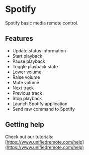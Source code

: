 # Spotify
Spotify basic media remote control.

## Features
*  Update status information
*  Start playback
*  Pause playback
*  Toggle playback state
*  Lower volume
*  Raise volume
*  Mute volume
*  Next track
*  Previous track
*  Stop playback
*  Launch Spotify application
*  Send raw command to Spotify

## Getting help
Check out our tutorials: <br>
[https://www.unifiedremote.com/help](https://www.unifiedremote.com/help)
